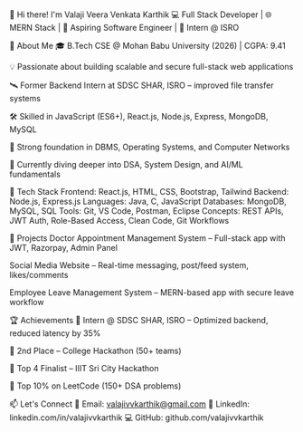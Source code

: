 👋 Hi there! I'm Valaji Veera Venkata Karthik
💻 Full Stack Developer | 🌐 MERN Stack | 🚀 Aspiring Software Engineer | 🔭 Intern @ ISRO

🚀 About Me
🎓 B.Tech CSE @ Mohan Babu University (2026) | CGPA: 9.41

💡 Passionate about building scalable and secure full-stack web applications

🛰️ Former Backend Intern at SDSC SHAR, ISRO – improved file transfer systems

🛠️ Skilled in JavaScript (ES6+), React.js, Node.js, Express, MongoDB, MySQL

💬 Strong foundation in DBMS, Operating Systems, and Computer Networks

🌱 Currently diving deeper into DSA, System Design, and AI/ML fundamentals

🔨 Tech Stack
Frontend: React.js, HTML, CSS, Bootstrap, Tailwind
Backend: Node.js, Express.js
Languages: Java, C, JavaScript
Databases: MongoDB, MySQL, SQL
Tools: Git, VS Code, Postman, Eclipse
Concepts: REST APIs, JWT Auth, Role-Based Access, Clean Code, Git Workflows

🧠 Projects
Doctor Appointment Management System – Full-stack app with JWT, Razorpay, Admin Panel

Social Media Website – Real-time messaging, post/feed system, likes/comments

Employee Leave Management System – MERN-based app with secure leave workflow

🏆 Achievements
🚀 Intern @ SDSC SHAR, ISRO – Optimized backend, reduced latency by 35%

🥈 2nd Place – College Hackathon (50+ teams)

🏁 Top 4 Finalist – IIIT Sri City Hackathon

💯 Top 10% on LeetCode (150+ DSA problems)

📫 Let's Connect
📧 Email: valajivvkarthik@gmail.com
🔗 LinkedIn: linkedin.com/in/valajivvkarthik
💻 GitHub: github.com/valajivvkarthik
